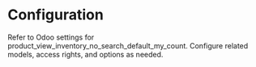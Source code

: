# Configuration

Refer to Odoo settings for product_view_inventory_no_search_default_my_count. Configure related models, access rights, and options as needed.
